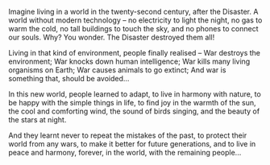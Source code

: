 Imagine living in a world
in the twenty-second century,
after the Disaster.
A world without modern technology –
no electricity to light the night,
no gas to warm the cold,
no tall buildings to touch the sky,
and no phones to connect our souls.
Why? You wonder.
The Disaster destroyed them all!

Living in that kind of environment,
people finally realised –
War destroys the environment;
War knocks down human intelligence;
War kills many living organisms on Earth;
War causes animals to go extinct;
And war is something that,
should be avoided…

In this new world, people learned to adapt,
to live in harmony with nature,
to be happy with the simple things in life,
to find joy in the warmth of the sun,
the cool and comforting wind,
the sound of birds singing,
and the beauty of the stars at night.

And they learnt never to repeat the mistakes of the past,
to protect their world from any wars,
to make it better for future generations,
and to live in peace and harmony,
forever, in the world,
with the remaining people...
